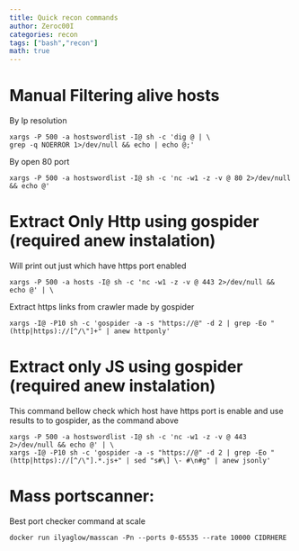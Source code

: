 ```yaml
---
title: Quick recon commands
author: Zeroc00I
categories: recon
tags: ["bash","recon"]
math: true
---
```


# Manual Filtering alive hosts
	
 By Ip resolution

	xargs -P 500 -a hostswordlist -I@ sh -c 'dig @ | \
	grep -q NOERROR 1>/dev/null && echo | echo @;'
	
 By open 80 port

	xargs -P 500 -a hostswordlist -I@ sh -c 'nc -w1 -z -v @ 80 2>/dev/null && echo @'

# Extract Only Http using gospider (required anew instalation)
 Will print out just which have https port enabled

	xargs -P 500 -a hosts -I@ sh -c 'nc -w1 -z -v @ 443 2>/dev/null && echo @' | \

 Extract https links from crawler made by gospider

	xargs -I@ -P10 sh -c 'gospider -a -s "https://@" -d 2 | grep -Eo "(http|https)://[^/\"]+" | anew httponly'

# Extract only JS using gospider (required anew instalation)
 This command bellow check which host have https port is enable and use results to to gospider, as the command above

	xargs -P 500 -a hostswordlist -I@ sh -c 'nc -w1 -z -v @ 443 2>/dev/null && echo @' | \
	xargs -I@ -P10 sh -c 'gospider -a -s "https://@" -d 2 | grep -Eo "(http|https)://[^/\"].*.js+" | sed "s#\] \- #\n#g" | anew jsonly'

# Mass portscanner:
 Best port checker command at scale
 
	docker run ilyaglow/masscan -Pn --ports 0-65535 --rate 10000 CIDRHERE
